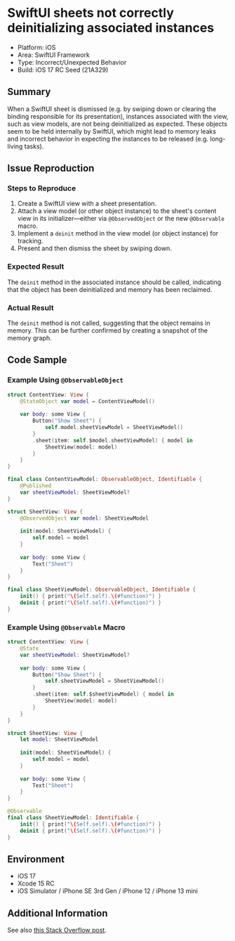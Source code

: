 # SwiftUI sheets not correctly deinitializing associated instances

- Platform: iOS
- Area: SwiftUI Framework
- Type: Incorrect/Unexpected Behavior
- Build: iOS 17 RC Seed (21A329)

## Summary

When a SwiftUI sheet is dismissed (e.g. by swiping down or clearing the binding responsible for its presentation), instances associated with the view, such as view models, are not being deinitialized as expected. These objects seem to be held internally by SwiftUI, which might lead to memory leaks and incorrect behavior in expecting the instances to be released (e.g. long-living tasks).

## Issue Reproduction

### Steps to Reproduce

1. Create a SwiftUI view with a sheet presentation.
2. Attach a view model (or other object instance) to the sheet's content view in its initializer—either via `@ObservedObject` or the new `@Observable` macro.
3. Implement a `deinit` method in the view model (or object instance) for tracking.
4. Present and then dismiss the sheet by swiping down.

### Expected Result

The `deinit` method in the associated instance should be called, indicating that the object has been deinitialized and memory has been reclaimed.

### Actual Result

The `deinit` method is not called, suggesting that the object remains in memory. This can be further confirmed by creating a snapshot of the memory graph.

## Code Sample

### Example Using `@ObservableObject`

```swift
struct ContentView: View {
    @StateObject var model = ContentViewModel()
    
    var body: some View {
        Button("Show Sheet") {
            self.model.sheetViewModel = SheetViewModel()
        }
        .sheet(item: self.$model.sheetViewModel) { model in
            SheetView(model: model)
        }
    }
}

final class ContentViewModel: ObservableObject, Identifiable {
    @Published
    var sheetViewModel: SheetViewModel?
}

struct SheetView: View {
    @ObservedObject var model: SheetViewModel
    
    init(model: SheetViewModel) {
        self.model = model
    }
    
    var body: some View {
        Text("Sheet")
    }
}

final class SheetViewModel: ObservableObject, Identifiable {
    init() { print("\(Self.self).\(#function)") }
    deinit { print("\(Self.self).\(#function)") }
}
```

### Example Using `@Observable` Macro

```swift
struct ContentView: View {
    @State
    var sheetViewModel: SheetViewModel?
    
    var body: some View {
        Button("Show Sheet") {
            self.sheetViewModel = SheetViewModel()
        }
        .sheet(item: self.$sheetViewModel) { model in
            SheetView(model: model)
        }
    }
}

struct SheetView: View {
    let model: SheetViewModel
    
    init(model: SheetViewModel) {
        self.model = model
    }
    
    var body: some View {
        Text("Sheet")
    }
}

@Observable
final class SheetViewModel: Identifiable {
    init() { print("\(Self.self).\(#function)") }
    deinit { print("\(Self.self).\(#function)") }
}
```

## Environment

- iOS 17
- Xcode 15 RC
- iOS Simulator / iPhone SE 3rd Gen / iPhone 12 / iPhone 13 mini

## Additional Information

See also [this Stack Overflow post](https://stackoverflow.com/questions/77098992/swiftui-sheets-not-correctly-deinitializing-associated-instances).
